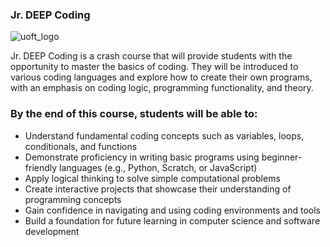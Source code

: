 ### Jr. DEEP Coding 

![uoft_logo](https://github.com/user-attachments/assets/2c4ab744-8f74-4ca1-9ac4-88e6fa399501)

Jr. DEEP Coding is a crash course that will provide students with the opportunity to master the basics of coding. They will be introduced to various coding languages and explore how to create their own programs, with an emphasis on coding logic, programming functionality, and theory.

### By the end of this course, students will be able to:

- Understand fundamental coding concepts such as variables, loops, conditionals, and functions  
- Demonstrate proficiency in writing basic programs using beginner-friendly languages (e.g., Python, Scratch, or JavaScript)  
- Apply logical thinking to solve simple computational problems  
- Create interactive projects that showcase their understanding of programming concepts  
- Gain confidence in navigating and using coding environments and tools  
- Build a foundation for future learning in computer science and software development

